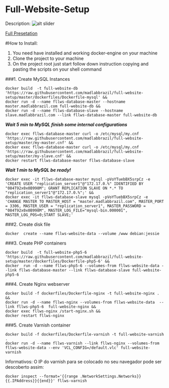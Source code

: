 # Full-Website-Setup

Description:
![alt slider](http://cdn.madlabbrazil.com/ex04.jpg)

[Full Presetation](https://docs.google.com/presentation/d/1DReA_GDzy6HvG0TJ1Ry-CQlmVhuNZsEbXi7VGO3-f3k/edit?usp=sharing)


#How to Install:
1. You need have installed and working docker-engine on your machine
2. Clone the project to your machine
3. On the project root just start follow down instruction copying and pasting the scripts on your shell command

###1. Create MySQL Instances
```shell-script
docker build  -t full-website-db  'https://raw.githubusercontent.com/madlabbrazil/full-website-setup/master/dockerfiles/Dockerfile-mysql' &&
docker run -d --name fllws-database-master --hostname master.madlabbrazil.com full-website-db &&
docker run -d --name fllws-database-slave --hostname slave.madlabbrazil.com --link fllws-database-master full-website-db
```
***Wait 5 min to MySQL finish some internal configurations***

```shell-script
docker exec fllws-database-master curl -o /etc/mysql/my.cnf  'https://raw.githubusercontent.com/madlabbrazil/full-website-setup/master/my-master.cnf' &&
docker exec fllws-database-master curl -o /etc/mysql/my.cnf  'https://raw.githubusercontent.com/madlabbrazil/full-website-setup/master/my-slave.cnf' &&
docker restart fllws-database-master fllws-database-slave
```
***Wait 1 min to MySQL be ready!***
```shell-script
docker exec -it fllws-database-master mysql -pVoYTuebBX5srpCz -e 'CREATE USER "replication_server1"@"172.17.0.%" IDENTIFIED BY "084T92x0x0B998M"; GRANT REPLICATION SLAVE ON *.* TO "replication_server1"@"172.17.0.%";' &&
docker exec -it fllws-database-slave mysql -pVoYTuebBX5srpCz -e 'CHANGE MASTER TO MASTER_HOST = "master.madlabbrazil.com", MASTER_PORT = 3306, MASTER_USER = "replication_server1", MASTER_PASSWORD = "084T92x0x0B998M", MASTER_LOG_FILE="mysql-bin.000001", MASTER_LOG_POS=0;START SLAVE;'
```

###2. Create disk file

```shell-script
docker  create --name fllws-website-data --volume /www debian:jessie
```

###3. Create PHP containers
```shell-script
docker build  -t full-website-php5-6  'https://raw.githubusercontent.com/madlabbrazil/full-website-setup/master/dockerfiles/Dockerfile-php5-6' &&
docker  run -d --name fllws-php5-6 --volumes-from fllws-website-data --link fllws-database-master --link fllws-database-slave full-website-php5-6
```
###4. Create Nginx webserver
```shell-script
docker build -f dockerfiles/Dockerfile-nginx -t full-website-nginx . &&
docker run -d --name fllws-nginx --volumes-from fllws-website-data  --link fllws-php5-6  full-website-nginx &&
docker exec fllws-nginx /start-nginx.sh &&
docker restart fllws-nginx
```
###5. Create Varnish container
```shell-script
docker build -f dockerfiles/Dockerfile-varnish -t full-website-varnish .
docker run -d --name fllws-varnish --link fllws-nginx --volumes-from fllws-website-data --env 'VCL_CONFIG=/default.vlc' full-website-varnish
```


Informativos:
O IP do varnish para se colocado no seu navegador pode ser descoberto assim:

```shell-script
docker inspect --format='{{range .NetworkSettings.Networks}}{{.IPAddress}}{{end}}' fllws-varnish
```
